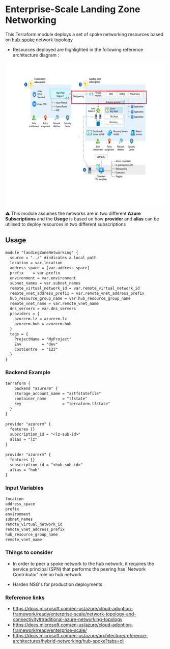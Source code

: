 # Enterprise-Scale Landing Zone Networking

This Terraform module deploys a set of spoke networking resources based on [hub-spoke](https://docs.microsoft.com/en-us/azure/architecture/reference-architectures/hybrid-networking/hub-spoke?tabs=cli) network topology

- Resources deployed are highlighted in the following reference architecture diagram :

<img src=screenshots/reference.png width=700 height=450>


:warning: This module assumes the networks are in two different **Azure Subscriptions** and the **_Usage_** is
based on how **provider** and **alias** can be utilised to deploy resources in two different subscriptions

## Usage

```
module "landingZoneNetworking" {
  source = "../" #indicates a local path
  location = var.location
  address_space = [var.address_space]
  prefix    = var.prefix
  environment = var.environment
  subnet_names = var.subnet_names
  remote_virtual_network_id = var.remote_virtual_network_id
  remote_vnet_address_prefix = var.remote_vnet_address_prefix
  hub_resource_group_name = var.hub_resource_group_name
  remote_vnet_name = var.remote_vnet_name
  dns_servers = var.dns_servers
  providers = {
    azurerm.lz = azurerm.lz
    azurerm.hub = azurerm.hub
  }
  tags = {
    ProjectName = "MyProject"
    Env         = "dev"
    CostCentre  = "123"
  }
}

```

### Backend Example

```
terraform {
    backend "azurerm" {
    storage_account_name = "aztfstatefile"
    container_name       = "tfstate"
    key                  = "terraform.tfstate"
  }
}

provider "azurerm" {
  features {}
  subscription_id = "<lz-sub-id>"
  alias = "lz"
}

provider "azurerm" {
  features {}
  subscription_id = "<hub-sub-id>"
  alias = "hub"
}

```
### Input Variables 

```
location 
address_space 
prefix  
environment 
subnet_names 
remote_virtual_network_id 
remote_vnet_address_prefix 
hub_resource_group_name
remote_vnet_name 
```

### Things to consider

- In order to peer a spoke network to the hub network, it requires the service principal (SPN) that performs the peering has 'Network Contributor' role on hub network

- Harden NSG's for production deployments

### Reference links

- https://docs.microsoft.com/en-us/azure/cloud-adoption-framework/ready/enterprise-scale/network-topology-and-connectivity#traditional-azure-networking-topology
- https://docs.microsoft.com/en-us/azure/cloud-adoption-framework/ready/enterprise-scale/
- https://docs.microsoft.com/en-us/azure/architecture/reference-architectures/hybrid-networking/hub-spoke?tabs=cli 
